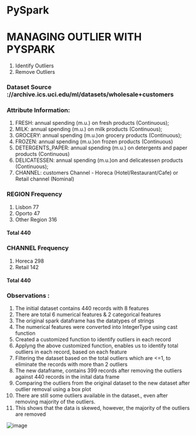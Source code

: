 # PySpark

# MANAGING OUTLIER WITH PYSPARK
1. Identify Outliers 
2. Remove Outliers 
 
### Dataset Source ://archive.ics.uci.edu/ml/datasets/wholesale+customers

### Attribute Information:

1. FRESH: annual spending (m.u.) on fresh products (Continuous);
1. MILK: annual spending (m.u.) on milk products (Continuous);
1. GROCERY: annual spending (m.u.)on grocery products (Continuous);
1. FROZEN: annual spending (m.u.)on frozen products (Continuous)
1. DETERGENTS_PAPER: annual spending (m.u.) on detergents and paper products (Continuous)
1. DELICATESSEN: annual spending (m.u.)on and delicatessen products (Continuous);
1. CHANNEL: customers Channel - Horeca (Hotel/Restaurant/Cafe) or Retail channel (Nominal)

### REGION Frequency
1. Lisbon 77
1. Oporto 47
1. Other Region 316
#### Total 440

### CHANNEL Frequency
1. Horeca 298
1. Retail 142

#### Total 440

 
### Observations :

1. The initial dataset contains 440 records with 8 features
1. There are total 6 numerical features & 2 categorical features
1. The original spark dataframe has the datatypes of strings
1. The numerical features were converted into IntegerType using cast function
1. Created a customized function to identify outliers in each record
1. Applyng the above customized function, enables us to identify total outliers in each record, based on each feature
1. Filtering the dataset based on the total outliers which are <=1, to eliminate the records with more than 2 outliers
1. The new dataframe, contains 399 records after removing the outliers against 440 records in the inital data frame
1. Comparing the outliers from the original dataset to the new dataset after outlier removal using a box plot
1. There are still some outliers available in the dataset., even after removing majority of the outliers.
1. This shows that the data is skewed, however, the majority of the outliers are removed



![image](https://github.com/user-attachments/assets/f83ad30a-1a7d-40f0-92ad-0f92ee93db7c)


